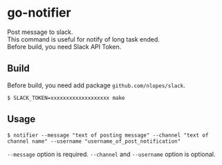 # go-notifier
Post message to slack.  
This command is useful for notify of long task ended.  
Before build, you need Slack API Token.

## Build
Before build, you need add package `github.com/nlopes/slack`.

```
$ SLACK_TOKEN=xxxxxxxxxxxxxxxxxxx make
```

## Usage
```
$ notifier --message "text of posting message" --channel "text of channel name" --username "username_of_post_notification"
```

`--message` option is required. `--channel` and `--username` option is optional.
